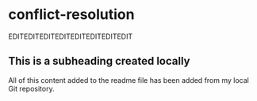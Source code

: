 # conflict-resolution

EDITEDITEDITEDITEDITEDITEDITEDIT

## This is a subheading created locally

  All of this content added to the readme file has been added from my local Git repository.